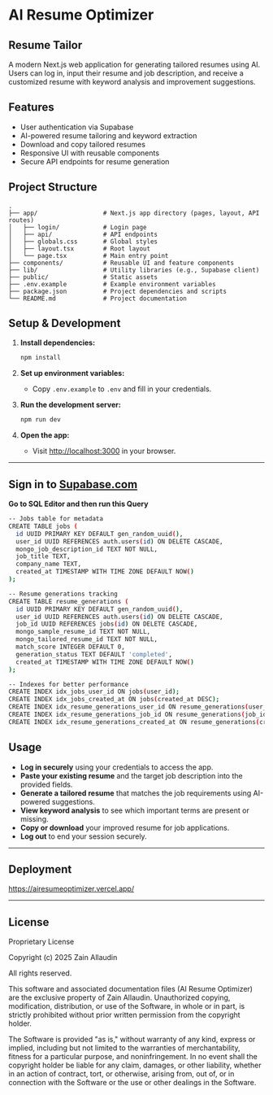 # AI Resume Optimizer

## Resume Tailor

A modern Next.js web application for generating tailored resumes using AI. Users can log in, input their resume and job description, and receive a customized resume with keyword analysis and improvement suggestions.

## Features

- User authentication via Supabase
- AI-powered resume tailoring and keyword extraction
- Download and copy tailored resumes
- Responsive UI with reusable components
- Secure API endpoints for resume generation

## Project Structure

```
.
├── app/                  # Next.js app directory (pages, layout, API routes)
│   ├── login/            # Login page
│   ├── api/              # API endpoints
│   ├── globals.css       # Global styles
│   ├── layout.tsx        # Root layout
│   └── page.tsx          # Main entry point
├── components/           # Reusable UI and feature components
├── lib/                  # Utility libraries (e.g., Supabase client)
├── public/               # Static assets
├── .env.example          # Example environment variables
├── package.json          # Project dependencies and scripts
└── README.md             # Project documentation
```

## Setup & Development

1. **Install dependencies:**
   ```sh
   npm install
   ```

2. **Set up environment variables:**
   - Copy `.env.example` to `.env` and fill in your credentials.

3. **Run the development server:**
   ```sh
   npm run dev
   ```

4. **Open the app:**
   - Visit [http://localhost:3000](http://localhost:3000) in your browser.

---


## Sign in to [Supabase.com](https://supabase.com/)
**Go to SQL Editor and then run this Query**
  ```bash
-- Jobs table for metadata
CREATE TABLE jobs (
    id UUID PRIMARY KEY DEFAULT gen_random_uuid(),
    user_id UUID REFERENCES auth.users(id) ON DELETE CASCADE,
    mongo_job_description_id TEXT NOT NULL,
    job_title TEXT,
    company_name TEXT,
    created_at TIMESTAMP WITH TIME ZONE DEFAULT NOW()
);

-- Resume generations tracking
CREATE TABLE resume_generations (
    id UUID PRIMARY KEY DEFAULT gen_random_uuid(),
    user_id UUID REFERENCES auth.users(id) ON DELETE CASCADE,
    job_id UUID REFERENCES jobs(id) ON DELETE CASCADE,
    mongo_sample_resume_id TEXT NOT NULL,
    mongo_tailored_resume_id TEXT NOT NULL,
    match_score INTEGER DEFAULT 0,
    generation_status TEXT DEFAULT 'completed',
    created_at TIMESTAMP WITH TIME ZONE DEFAULT NOW()
);

-- Indexes for better performance
CREATE INDEX idx_jobs_user_id ON jobs(user_id);
CREATE INDEX idx_jobs_created_at ON jobs(created_at DESC);
CREATE INDEX idx_resume_generations_user_id ON resume_generations(user_id);
CREATE INDEX idx_resume_generations_job_id ON resume_generations(job_id);
CREATE INDEX idx_resume_generations_created_at ON resume_generations(created_at DESC);

   ```
## Usage

- **Log in securely** using your credentials to access the app.
- **Paste your existing resume** and the target job description into the provided fields.
- **Generate a tailored resume** that matches the job requirements using AI-powered suggestions.
- **View keyword analysis** to see which important terms are present or missing.
- **Copy or download** your improved resume for job applications.
- **Log out** to end your session securely.
  
---

## Deployment

https://airesumeoptimizer.vercel.app/

---

## License

Proprietary License

Copyright (c) 2025 Zain Allaudin

All rights reserved.

This software and associated documentation files (AI Resume Optimizer) are the exclusive property of Zain Allaudin. Unauthorized copying, modification, distribution, or use of the Software, in whole or in part, is strictly prohibited without prior written permission from the copyright holder.

The Software is provided "as is," without warranty of any kind, express or implied, including but not limited to the warranties of merchantability, fitness for a particular purpose, and noninfringement. In no event shall the copyright holder be liable for any claim, damages, or other liability, whether in an action of contract, tort, or otherwise, arising from, out of, or in connection with the Software or the use or other dealings in the Software.
